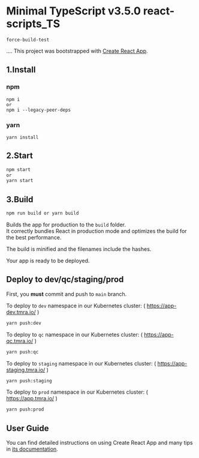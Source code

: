 # Minimal TypeScript v3.5.0 react-scripts_TS

`force-build-test`

....
This project was bootstrapped with [Create React App](https://github.com/facebook/create-react-app).

## 1.Install

### npm

```
npm i
or
npm i --legacy-peer-deps
```

### yarn

```
yarn install
```

## 2.Start

```sh
npm start
or
yarn start
```

## 3.Build

```sh
npm run build or yarn build
```

Builds the app for production to the `build` folder.<br>
It correctly bundles React in production mode and optimizes the build for the best performance.

The build is minified and the filenames include the hashes.<br>

Your app is ready to be deployed.

## Deploy to dev/qc/staging/prod

First, you **must** commit and push to `main` branch.

To deploy to `dev` namespace in our Kubernetes cluster: ( https://app-dev.tmra.io/ )

```bash
yarn push:dev
```

To deploy to `qc` namespace in our Kubernetes cluster: ( https://app-qc.tmra.io/ )

```bash
yarn push:qc
```

To deploy to `staging` namespace in our Kubernetes cluster: ( https://app-staging.tmra.io/ )

```bash
yarn push:staging
```

To deploy to `prod` namespace in our Kubernetes cluster: ( https://app.tmra.io/ )

```bash
yarn push:prod
```

## User Guide

You can find detailed instructions on using Create React App and many tips in [its documentation](https://facebook.github.io/create-react-app/).
